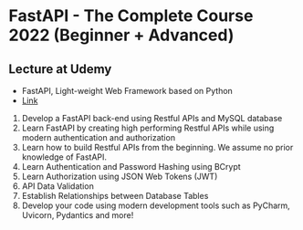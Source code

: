# FastAPI - The Complete Course 2022 (Beginner + Advanced)
## Lecture at Udemy
- FastAPI, Light-weight Web Framework based on Python
- [Link](https://www.udemy.com/course/fastapi-the-complete-course/)

1. Develop a FastAPI back-end using Restful APIs and MySQL database
2. Learn FastAPI by creating high performing Restful APIs while using modern authentication and authorization
3. Learn how to build Restful APIs from the beginning. We assume no prior knowledge of FastAPI.
4. Learn Authentication and Password Hashing using BCrypt
5. Learn Authorization using JSON Web Tokens (JWT)
6. API Data Validation
7. Establish Relationships between Database Tables
8. Develop your code using modern development tools such as PyCharm, Uvicorn, Pydantics and more!



